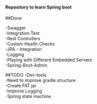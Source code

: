 #### Repository to learn Spring boot


##Done

-Swagger<br/>
-Integration Test<br/>
-Rest Controllers<br/>
-Custom Health Checks<br/>
-JPA - Integration<br/>
-Logging<br/>
-Playing with Different Embedded Servers<br/>
-Spring-Boot-Admin



##TODO
-Dev-tools<br/>
-Need to improve gradle structure<br/>
-Create FAT jar <br/>
-Improve Logging<br/>
-Spring state machine
